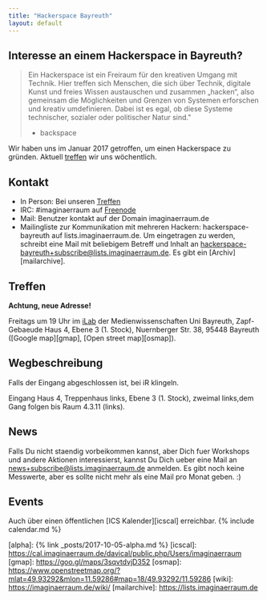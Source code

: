 ```yaml
---
title: "Hackerspace Bayreuth"
layout: default
---
```

## Interesse an einem Hackerspace in Bayreuth?
> Ein Hackerspace ist ein Freiraum für den kreativen Umgang mit Technik. Hier
> treffen sich Menschen, die sich über Technik, digitale Kunst und freies
> Wissen austauschen und zusammen „hacken“, also gemeinsam die Möglichkeiten
> und Grenzen von Systemen erforschen und kreativ umdefinieren. Dabei ist es
> egal, ob diese Systeme technischer, sozialer oder politischer Natur sind."
>
> - backspace

Wir haben uns im Januar 2017 getroffen, um einen Hackerspace zu gründen.
Aktuell [treffen](#treffen) wir uns wöchentlich.

## Kontakt

- In Person: Bei unseren [Treffen](#treffen)
- IRC: #imaginaerraum auf [Freenode](irc://irc.freenode.net/#imaginaerraum)
- Mail: Benutzer kontakt auf der Domain imaginaerraum.de
- Mailingliste zur Kommunikation mit mehreren Hackern: hackerspace-bayreuth auf
  lists.imaginaerraum.de. Um eingetragen zu werden, schreibt eine Mail mit
  beliebigem Betreff und Inhalt an
  [hackerspace-bayreuth+subscribe@lists.imaginaerraum.de](mailto:hackerspace-bayreuth+subscribe@lists.imaginaerraum.de).
  Es gibt ein [Archiv][mailarchive].

## Treffen
**Achtung, neue Adresse!**

Freitags um 19 Uhr im [iLab](#wegbeschreibung) der Medienwissenschaften Uni
Bayreuth, Zapf-Gebaeude Haus 4, Ebene 3 (1. Stock), Nuernberger Str. 38, 95448 Bayreuth ([Google map][gmap], [Open street map][osmap]).

## Wegbeschreibung
Falls der Eingang abgeschlossen ist, bei iR klingeln.

Eingang Haus 4, Treppenhaus links, Ebene 3 (1. Stock), zweimal links,dem Gang folgen bis Raum 4.3.11 (links).

## News
Falls Du nicht staendig vorbeikommen kannst, aber Dich fuer Workshops und
andere Aktionen interessierst, kannst Du Dich ueber eine Mail an
[news+subscribe@lists.imaginaerraum.de](mailto:news+subscribe@lists.imaginaerraum.de)
anmelden. Es gibt noch keine Messwerte, aber es sollte nicht mehr als eine Mail
pro Monat geben. :)

## Events
Auch über einen öffentlichen [ICS Kalender][icscal] erreichbar.
{% include calendar.md %}


[alpha]: {% link _posts/2017-10-05-alpha.md %}
[icscal]: https://cal.imaginaerraum.de/davical/public.php/Users/imaginaerraum
[gmap]: https://goo.gl/maps/3sqvtdvjD352
[osmap]: https://www.openstreetmap.org/?mlat=49.93292&mlon=11.59286#map=18/49.93292/11.59286
[wiki]: https://imaginaerraum.de/wiki/
[mailarchive]: https://lists.imaginaerraum.de
